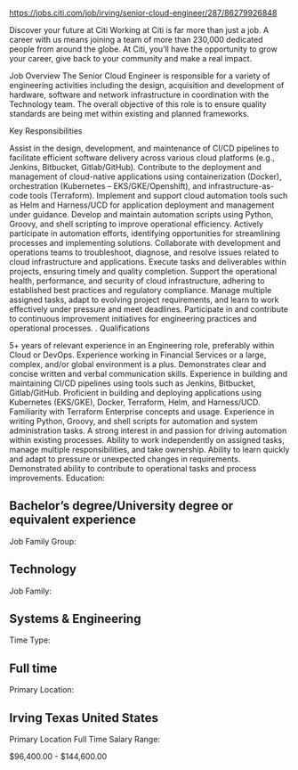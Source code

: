 https://jobs.citi.com/job/irving/senior-cloud-engineer/287/86279926848

Discover your future at Citi
Working at Citi is far more than just a job. A career with us means joining a team of more than 230,000 dedicated people from around the globe. At Citi, you’ll have the opportunity to grow your career, give back to your community and make a real impact.

Job Overview
The Senior Cloud Engineer is responsible for a variety of engineering activities including the design, acquisition and development of hardware, software and network infrastructure in coordination with the Technology team. The overall objective of this role is to ensure quality standards are being met within existing and planned frameworks.

Key Responsibilities 

Assist in the design, development, and maintenance of CI/CD pipelines to facilitate efficient software delivery across various cloud platforms (e.g., Jenkins, Bitbucket, Gitlab/GitHub). 
Contribute to the deployment and management of cloud-native applications using containerization (Docker), orchestration (Kubernetes – EKS/GKE/Openshift), and infrastructure-as-code tools (Terraform). 
Implement and support cloud automation tools such as Helm and Harness/UCD for application deployment and management under guidance. 
Develop and maintain automation scripts using Python, Groovy, and shell scripting to improve operational efficiency. 
Actively participate in automation efforts, identifying opportunities for streamlining processes and implementing solutions. 
Collaborate with development and operations teams to troubleshoot, diagnose, and resolve issues related to cloud infrastructure and applications. 
Execute tasks and deliverables within projects, ensuring timely and quality completion. 
Support the operational health, performance, and security of cloud infrastructure, adhering to established best practices and regulatory compliance. 
Manage multiple assigned tasks, adapt to evolving project requirements, and learn to work effectively under pressure and meet deadlines. 
Participate in and contribute to continuous improvement initiatives for engineering practices and operational processes. .
Qualifications 

5+ years of relevant experience in an Engineering role, preferably within Cloud or DevOps. 
Experience working in Financial Services or a large, complex, and/or global environment is a plus. 
Demonstrates clear and concise written and verbal communication skills. 
Experience in building and maintaining CI/CD pipelines using tools such as Jenkins, Bitbucket, Gitlab/GitHub. 
Proficient in building and deploying applications using Kubernetes (EKS/GKE), Docker, Terraform, Helm, and Harness/UCD. 
Familiarity with Terraform Enterprise concepts and usage. 
Experience in writing Python, Groovy, and shell scripts for automation and system administration tasks. 
A strong interest in and passion for driving automation within existing processes. 
Ability to work independently on assigned tasks, manage multiple responsibilities, and take ownership. 
Ability to learn quickly and adapt to pressure or unexpected changes in requirements. 
Demonstrated ability to contribute to operational tasks and process improvements.
Education:

Bachelor’s degree/University degree or equivalent experience
------------------------------------------------------

Job Family Group:

Technology
------------------------------------------------------

Job Family:

Systems & Engineering
------------------------------------------------------

Time Type:

Full time
------------------------------------------------------

Primary Location:

Irving Texas United States
------------------------------------------------------

Primary Location Full Time Salary Range:

$96,400.00 - $144,600.00